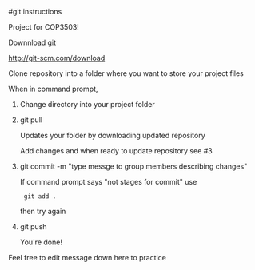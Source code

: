 #git instructions

Project for COP3503!

Downnload git

http://git-scm.com/download

Clone repository into a folder where you  want to store your project files

When in command prompt,

1. Change directory into your project folder

2. git pull

    Updates your folder by downloading updated repository
    
    Add changes and when ready to update repository see #3
    
3. git commit -m "type messge to group members describing changes"

    If command prompt says "not stages for commit" use 
    
        git add .
        
    then try again
    
4. git push

    You're done!

Feel free to edit message down here to practice
